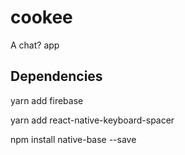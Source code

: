 # cookee

A chat? app

## Dependencies

yarn add firebase

yarn add react-native-keyboard-spacer

npm install native-base --save

